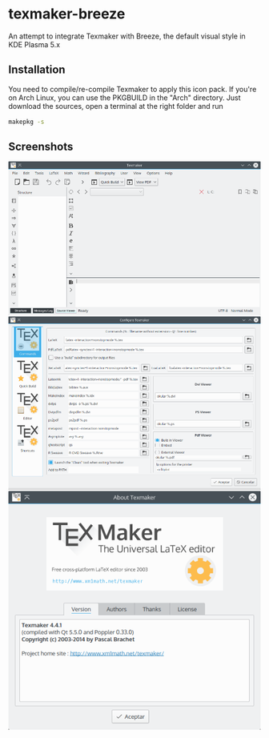 # texmaker-breeze
 An attempt to integrate Texmaker with Breeze, the default visual style in KDE Plasma 5.x

## Installation
You need to compile/re-compile Texmaker to apply this icon pack. If you're on Arch Linux, you can use the PKGBUILD in the "Arch" directory. Just download the sources, open a terminal at the right folder and run
```bash
makepkg -s
```

## Screenshots
![Main Window](screenshots/main.png)
![Configuration Window](screenshots/config.png)
![About](screenshots/about.png)